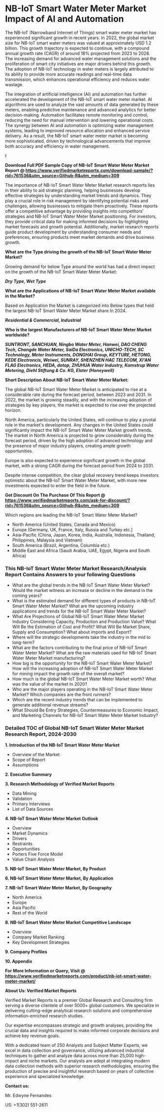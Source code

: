 <meta name="title" content="Global NB-IoT Smart Water Meter Market Impact of AI and Automation"><meta name="description" content="The NB-IoT (Narrowband Internet of Things) smart water meter market has experienced significant growth in recent years. In 2022, the global market size for NB-IoT smar"><meta name="title" content="NB-IoT Smart Water Meter Market Size, Share, Scope, Trends, Growth, Opportunities, Analysis, Forecast"><h1>NB-IoT Smart Water Meter Market Impact of AI and Automation</h1><p>The NB-IoT (Narrowband Internet of Things) smart water meter market has experienced significant growth in recent years. In 2022, the global market size for NB-IoT smart water meters was valued at approximately USD 1.2 billion. This growth trajectory is expected to continue, with a compound annual growth rate (CAGR) of around 18% projected from 2023 to 2028. The increasing demand for advanced water management solutions and the proliferation of smart city initiatives are major drivers behind this growth. The adoption of NB-IoT technology in water meters is largely attributed to its ability to provide more accurate readings and real-time data transmission, which enhances operational efficiency and reduces water wastage.</p><p>The integration of artificial intelligence (AI) and automation has further accelerated the development of the NB-IoT smart water meter market. AI algorithms are used to analyze the vast amounts of data generated by these meters, enabling predictive maintenance and advanced analytics for better decision-making. Automation facilitates remote monitoring and control, reducing the need for manual intervention and lowering operational costs. The synergy between AI and automation is optimizing water management systems, leading to improved resource allocation and enhanced service delivery. As a result, the NB-IoT smart water meter market is becoming more sophisticated, driven by technological advancements that improve both accuracy and efficiency in water management.</p>t</p><p id="" class=""><strong>Download Full PDF Sample Copy of NB-IoT Smart Water Meter Market Report @ <a href="https://www.verifiedmarketreports.com/download-sample/?rid=761536&utm_source=Github-R&utm_medium=309" target="_blank">https://www.verifiedmarketreports.com/download-sample/?rid=761536&utm_source=Github-R&utm_medium=309</a></strong></p><p>The importance of&nbsp;NB-IoT Smart Water Meter Market research reports lies in their ability to aid strategic planning, helping businesses develop effective strategies by understanding market trends and dynamics. They play a crucial role in risk management by identifying potential risks and challenges, allowing businesses to mitigate them proactively. These reports offer a competitive advantage by providing insights into competitors' strategies and NB-IoT Smart Water Meter Market positioning. For investors, they provide critical data for making informed decisions by highlighting market forecasts and growth potential. Additionally, market research reports guide product development by understanding consumer needs and preferences, ensuring products meet market demands and drive business growth.</p><p><strong>What are the&nbsp;Type driving the growth of the NB-IoT Smart Water Meter Market?</strong></p><p id="" class="">Growing demand for below Type around the world has had a direct impact on the growth of the NB-IoT Smart Water Meter Market:</p><em><strong>Dry Type, Wet Type</strong></em></p><strong>What are the&nbsp;Applications&nbsp;of NB-IoT Smart Water Meter Market available in the Market?</strong></p><p id="" class="">Based on Application the Market is categorized into Below types that held the largest NB-IoT Smart Water Meter Market share In 2024.</p><em><strong>Residential & Commercial, Industrial</strong></em></p><strong>Who is the largest Manufacturers of NB-IoT Smart Water Meter Market worldwide?</strong></p><p><em><strong>SUNTRONT, SANCHUAN, Ningbo Water Meter, Hanwei, DAO CHENG Tech, Changde Water Meter, SaiDa Electronics, UNICHO-TECH, SC Technology, Meter Instruments, DONGHAI Group, KEYTURE, HETONG, KEDE Electroncis, Weiwei, SUNRAY, SHENZHEN HAC TELECOM, XI'AN FLAG Electronics, HEDA, dotop, ZHUHUA Water Industry, Kamstrup Water Metering, Diehl Stiftung & Co. KG, Elster (Honeywell)</strong></em></p><p id="" class=""><strong>Short Description About NB-IoT Smart Water Meter Market:</strong></p><p>The global NB-IoT Smart Water Meter Market is anticipated to rise at a considerable rate during the forecast period, between 2023 and 2031. In 2022, the market is growing steadily, and with the increasing adoption of strategies by key players, the market is expected to rise over the projected horizon.</p><p>North America, particularly the United States, will continue to play a pivotal role in the market's development. Any changes in the United States could significantly impact the NB-IoT Smart Water Meter Market growth trends. The market in North America is projected to grow considerably during the forecast period, driven by the high adoption of advanced technology and the presence of major industry players, creating ample growth opportunities.</p><p>Europe is also expected to experience significant growth in the global market, with a strong CAGR during the forecast period from 2024 to 2031.</p><p>Despite intense competition, the clear global recovery trend keeps investors optimistic about the NB-IoT Smart Water Meter Market, with more new investments expected to enter the field in the future.</p><p id="" class=""><strong>Get Discount On The Purchase Of This Report @ <a href="https://www.verifiedmarketreports.com/ask-for-discount/?rid=761536&utm_source=Github-R&utm_medium=309" target="_blank">https://www.verifiedmarketreports.com/ask-for-discount/?rid=761536&utm_source=Github-R&utm_medium=309</a></strong></p>Which regions are leading the NB-IoT Smart Water Meter Market?</p><ul><li>North America (United States, Canada and Mexico)</li><li>Europe (Germany, UK, France, Italy, Russia and Turkey etc.)</li><li>Asia-Pacific (China, Japan, Korea, India, Australia, Indonesia, Thailand, Philippines, Malaysia and Vietnam)</li><li>South America (Brazil, Argentina, Columbia etc.)</li><li>Middle East and Africa (Saudi Arabia, UAE, Egypt, Nigeria and South Africa)</li></ul><h3 id="" class="">This NB-IoT Smart Water Meter Market Research/Analysis Report Contains Answers to your following Questions</h3><ul><li>What are the global trends in the NB-IoT Smart Water Meter Market? Would the market witness an increase or decline in the demand in the coming years?</li><li>What is the estimated demand for different types of products in NB-IoT Smart Water Meter Market? What are the upcoming industry applications and trends for the NB-IoT Smart Water Meter Market?</li><li>What Are Projections of Global NB-IoT Smart Water Meter Market Industry Considering Capacity, Production and Production Value? What Will Be the Estimation of Cost and Profit? What Will Be Market Share, Supply and Consumption? What about imports and Export?</li><li>Where will the strategic developments take the industry in the mid to long-term?</li><li>What are the factors contributing to the final price of NB-IoT Smart Water Meter Market? What are the raw materials used for NB-IoT Smart Water Meter Market manufacturing?</li><li>How big is the opportunity for the NB-IoT Smart Water Meter Market? How will the increasing adoption of NB-IoT Smart Water Meter Market for mining impact the growth rate of the overall market?</li><li>How much is the global NB-IoT Smart Water Meter Market worth? What was the value of the market In 2020?</li><li>Who are the major players operating in the NB-IoT Smart Water Meter Market? Which companies are the front runners?</li><li>Which are the recent industry trends that can be implemented to generate additional revenue streams?</li><li>What Should Be Entry Strategies, Countermeasures to Economic Impact, and Marketing Channels for NB-IoT Smart Water Meter Market Industry?</li></ul><h3 id="" class="">Detailed TOC of Global NB-IoT Smart Water Meter Market Research Report, 2024-2030</h3><p id="" class=""><strong>1. Introduction of the NB-IoT Smart Water Meter Market</strong></p><ul><li>Overview of the Market</li><li>Scope of Report</li><li>Assumptions</li></ul><p id="" class=""><strong>2. Executive Summary</strong></p><p id="" class=""><strong>3. Research Methodology of Verified Market Reports</strong></p><ul><li>Data Mining</li><li>Validation</li><li>Primary Interviews</li><li>List of Data Sources</li></ul><p id="" class=""><strong>4. NB-IoT Smart Water Meter Market Outlook</strong></p><ul><li>Overview</li><li>Market Dynamics</li><li>Drivers</li><li>Restraints</li><li>Opportunities</li><li>Porters Five Force Model</li><li>Value Chain Analysis</li></ul><p id="" class=""><strong>5. NB-IoT Smart Water Meter Market, By Product</strong></p><p id="" class=""><strong>6. NB-IoT Smart Water Meter Market, By Application</strong></p><p id="" class=""><strong>7. NB-IoT Smart Water Meter Market, By Geography</strong></p><ul><li>North America</li><li>Europe</li><li>Asia Pacific</li><li>Rest of the World</li></ul><p id="" class=""><strong>8. NB-IoT Smart Water Meter Market Competitive Landscape</strong></p><ul><li>Overview</li><li>Company Market Ranking</li><li>Key Development Strategies</li></ul><p id="" class=""><strong>9. Company Profiles</strong></p><p id="" class=""><strong>10. Appendix</strong></p><p id="" class=""><strong>For More Information or Query, Visit @ <a href="https://www.verifiedmarketreports.com/product/nb-iot-smart-water-meter-market/" target="_blank">https://www.verifiedmarketreports.com/product/nb-iot-smart-water-meter-market/</a></strong></p><p id="" class=""><strong>About Us: Verified Market Reports</strong></p><p id="" class="">Verified Market Reports is a premier Global Research and Consulting firm serving a diverse clientele of over 5000+ global customers. We specialize in delivering cutting-edge analytical research solutions and comprehensive information-enriched research studies.</p><p id="" class="">Our expertise encompasses strategic and growth analyses, providing the crucial data and insights required to make informed corporate decisions and achieve key revenue goals.</p><p id="" class="">With a dedicated team of 250 Analysts and Subject Matter Experts, we excel in data collection and governance, utilizing advanced industrial techniques to gather and analyze data across more than 25,000 high-impact and niche markets. Our analysts are adept at integrating modern data collection methods with superior research methodologies, ensuring the production of precise and insightful research based on years of collective experience and specialized knowledge.</p><p id="" class=""><strong>Contact us:</strong></p><p id="" class="">Mr. Edwyne Fernandes</p><p id="" class="">US: +1(302) 551-2611</p>